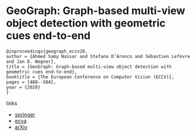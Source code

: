 # GeoGraph: Graph-based multi-view object detection with geometric cues end-to-end

```
@inproceedings{geograph_eccv20,
author = {Ahmed Samy Nassar and Stefano D’Aronco and Sébastien Lefèvre and Jan D. Wegner},
title = {GeoGraph: Graph-based multi-view object detection with geometric cues end-to-end},
booktitle = {The European Conference on Computer Vision (ECCV)},
pages = {488--504},
year = {2020}
}
```

links
- [springer](https://link.springer.com/chapter/10.1007/978-3-030-58589-1_39
)
- [ecva](https://www.ecva.net/papers/eccv_2020/papers_ECCV/html/292_ECCV_2020_paper.php)
- [arXiv](https://arxiv.org/abs/2003.10151)
